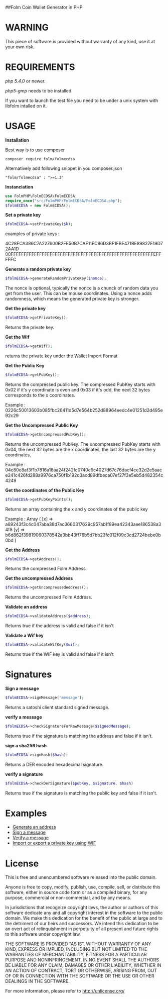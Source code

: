##Folm Coin Wallet Generator in PHP

WARNING
===============

This piece of software is provided without warranty of any kind, use it at your own risk.

REQUIREMENTS
===============

*php 5.4.0* or newer.

*php5-gmp* needs to be installed.

If you want to launch the test file you need to be under a unix system with libfolm intalled on it.

USAGE
===============

**Installation**

Best way is to use composer
```
composer require folm/folmecdsa
```
Alternatively add following snippet in you composer.json
```
"folm/folmecdsa" : ">=1.3"
```

**Instanciation**

```php
use FolmPHP\FolmECDSA\FolmECDSA;
require_once("src/FolmPHP/FolmECDSA/FolmECDSA.php");
$folmECDSA = new FolmECDSA();
```

**Set a private key**

```php
$folmECDSA->setPrivateKey($k);
```
examples of private keys :

4C28FCA386C7A227600B2FE50B7CAE11EC86D3BF1FBE471BE89827E19D72AA1D
00FFFFFFFFFFFFFFFFFFFFFFFFFFFFFFFFFFFFFFFFFFFFFFFFFFFFFFFEFFFFFC

**Generate a random private key**

```php
$folmECDSA->generateRandomPrivateKey($nonce);
```

The nonce is optional, typically the nonce is a chunck of random data you get from the user. This can be mouse coordinates.
Using a nonce adds randomness, which means the generated private key is stronger.

**Get the private key**

```php
$folmECDSA->getPrivateKey();
```

Returns the private key.

**Get the Wif**

```php
$folmECDSA->getWif();
```

returns the private key under the Wallet Import Format


**Get the Public Key**

```php
$folmECDSA->getPubKey();
```
Returns the compressed public key.
The compressed PubKey starts with 0x02 if it's y coordinate is even and 0x03 if it's odd, the next 32 bytes corresponds to the x coordinates.

Example : 0226c50013603b085fbc26411d5d7e564b252d88964eedc4e01251d2d495e92c29

**Get the Uncompressed Public Key**

```php
$folmECDSA->getUncompressedPubKey();
```

Returns the uncompressed PubKey.
The uncompressed PubKey starts with 0x04, the next 32 bytes are the x coordinates, the last 32 bytes are the y coordinates.

Example : 04c80e8af3f1b7816a18aa24f242fc0740e9c4027d67c76dacf4ce32d2e5aace241c426fd288a9976ca750f1b192d3acd89dfbeca07ef27f3e5eb5d482354c4249

**Get the coordinates of the Public Key**

```php
$folmECDSA->getPubKeyPoints();
```

Returns an array containing the x and y coordinates of the public key

Example :
Array ( [x] => a69243f3c4c047aba38d7ac3660317629c957ab1f89ea42343aee186538a34f8 [y] => b6d862f39819060378542a3bb43ff76b5d7bb23fc012f09c3cd2724bebe0b0bd ) 

**Get the Address**

```php
$folmECDSA->getAddress();
```

Returns the compressed Folm Address.

**Get the uncompressed Address**

```php
$folmECDSA->getUncompressedAddress();
```

Returns the uncompressed Folm Address.


**Validate an address**

```php
$folmECDSA->validateAddress($address);
```
Returns true if the address is valid and false if it isn't


**Validate a Wif key**

```php
$folmECDSA->validateWifKey($wif);
```
Returns true if the WIF key is valid and false if it isn't


Signatures
===============

**Sign a message**

```php
$folmECDSA->signMessage('message');
```

Returns a satoshi client standard signed message.


**verify a message**

```php
$folmECDSA->checkSignatureForRawMessage($signedMessage);
```

Returns true if the signature is matching the address and false if it isn't.


**sign a sha256 hash**

```php
$folmECDSA->signHash($hash);
```

Returns a DER encoded hexadecimal signature.


**verify a signature**

```php
$folmECDSA->checkDerSignature($pubKey, $signature, $hash)
```

Returns true if the signature is matching the public key and false if it isn't.

Examples
===============
 - [Generate an address](https://github.com/FolmPHP/FolmECDSA.php/blob/master/Examples/generateAddress.php)
 - [Sign a message](https://github.com/FolmPHP/FolmECDSA.php/blob/master/Examples/signMessage.php)
 - [Verify a message](https://github.com/FolmPHP/FolmECDSA.php/blob/master/Examples/verifyMessage.php)
 - [Import or export a private key using WIF](https://github.com/FolmPHP/FolmECDSA.php/blob/master/Examples/wif.php)

License
===============
This is free and unencumbered software released into the public domain.

Anyone is free to copy, modify, publish, use, compile, sell, or
distribute this software, either in source code form or as a compiled
binary, for any purpose, commercial or non-commercial, and by any
means.

In jurisdictions that recognize copyright laws, the author or authors
of this software dedicate any and all copyright interest in the
software to the public domain. We make this dedication for the benefit
of the public at large and to the detriment of our heirs and
successors. We intend this dedication to be an overt act of
relinquishment in perpetuity of all present and future rights to this
software under copyright law.

THE SOFTWARE IS PROVIDED "AS IS", WITHOUT WARRANTY OF ANY KIND,
EXPRESS OR IMPLIED, INCLUDING BUT NOT LIMITED TO THE WARRANTIES OF
MERCHANTABILITY, FITNESS FOR A PARTICULAR PURPOSE AND NONINFRINGEMENT.
IN NO EVENT SHALL THE AUTHORS BE LIABLE FOR ANY CLAIM, DAMAGES OR
OTHER LIABILITY, WHETHER IN AN ACTION OF CONTRACT, TORT OR OTHERWISE,
ARISING FROM, OUT OF OR IN CONNECTION WITH THE SOFTWARE OR THE USE OR
OTHER DEALINGS IN THE SOFTWARE.

For more information, please refer to <http://unlicense.org/>
